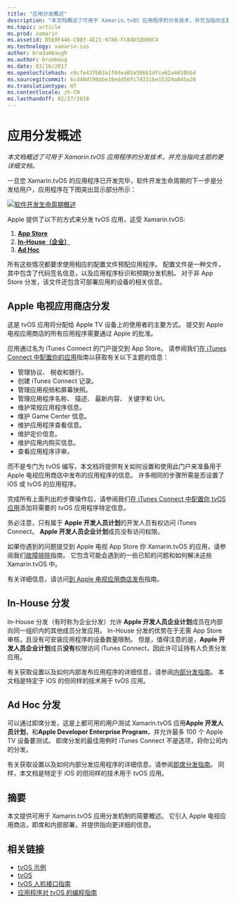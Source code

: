```yaml
---
title: "应用分发概述"
description: "本文档概述了可用于 Xamarin.tvOS 应用程序的分发技术，并充当指向主题的更详细文档。"
ms.topic: article
ms.prod: xamarin
ms.assetid: D5E0F446-C083-4E21-9788-FC84D32D00C4
ms.technology: xamarin-ios
author: bradumbaugh
ms.author: brumbaug
ms.date: 03/16/2017
ms.openlocfilehash: c0cfe437b03a1f0dea05a506b1dfce62a4658bb4
ms.sourcegitcommit: 6cd40d190abe38edd50fc74331be15324a845a28
ms.translationtype: HT
ms.contentlocale: zh-CN
ms.lasthandoff: 02/27/2018
---
```

# <a name="app-distribution-overview"></a>应用分发概述

_本文档概述了可用于 Xamarin.tvOS 应用程序的分发技术，并充当指向主题的更详细文档。_


一旦您 Xamarin.tvOS 的应用程序已开发完毕，软件开发生命周期的下一步是分发给用户，应用程序在下图突出显示部分所示：


[![软件开发生命周期概述](images/publishingdiagram.png)](images/publishingdiagram.png)


Apple 提供了以下的方式来分发 tvOS 应用，这受 Xamarin.tvOS:

1. [**App Store**](#Apple-TV-App-Store-Distribution)
2. [**In-House（企业）**](#In-House-Distribution) 
2. [**Ad Hoc**](#Ad_Hoc_Distribution) 

所有这些情况都要求使用相应的配置文件预配应用程序。 配置文件是一种文件，其中包含了代码签名信息，以及应用程序标识和预期分发机制。 对于非 App Store 分发，该文件还包含可部署应用的设备的相关信息。

<a name="Apple-TV-App-Store-Distribution" />

## <a name="apple-tv-app-store-distribution"></a>Apple 电视应用商店分发

这是 tvOS 应用将分配给 Apple TV 设备上的使用者的主要方式。 提交到 Apple 电视应用商店的所有应用程序需要通过 Apple 的批准。

应用通过名为 iTunes Connect 的门户提交到 App Store。 请参阅我们[在 iTunes Connect 中配置你的应用](~/ios/deploy-test/app-distribution/app-store-distribution/itunesconnect.md)指南以获取有关以下主题的信息：

- 管理协议、 税收和银行。
- 创建 iTunes Connect 记录。
- 管理应用视频和屏幕快照。
- 管理应用程序名称、 描述、 最新内容、 关键字和 Url。
- 维护常规应用程序信息。
- 维护 Game Center 信息。
- 维护应用程序查看信息。
- 维护定价信息。
- 维护应用内购买信息。
- 查看应用程序评审。

而不是专门为 tvOS 编写，本文档将提供有关如何设置和使用此门户来准备用于 Apple 电视应用商店中发布的应用程序的信息。 许多相同的步骤所需是否设置了 iOS 或 tvOS 的应用程序。

完成所有上面列出的步骤操作后，请参阅我们[在 iTunes Connect 中配置你 tvOS 应用](~/ios/tvos/deploy-test/app-distribution/itunes-connect.md)添加将需要的 tvOS 应用程序特定信息。

务必注意，只有属于 **Apple 开发人员计划**的开发人员有权访问 iTunes Connect。 **Apple 开发人员企业计划**成员没有访问权限。

如果你遇到的问题提交到 Apple 电视 App Store 你 Xamarin.tvOS 的应用，请参阅我们[故障排除](~/ios/tvos/troubleshooting.md)指南。 它包含可能会遇到的一些已知的问题和如何解决这些 Xamarin.tvOS 中。

有关详细信息，请访问[到 Apple 电视应用商店发布](~/ios/tvos/deploy-test/app-distribution/app-store-publishing.md)指南。

<a name="In-House-Distribution" />

## <a name="in-house-distribution"></a>In-House 分发

In-House 分发（有时称为企业分发）允许 **Apple 开发人员企业计划**成员在内部向同一组织内的其他成员分发应用。 In-House 分发的优势在于无需 App Store 审核，且没有可安装应用程序的设备数量限制。 但是，值得注意的是，**Apple 开发人员企业计划**成员**没有**权限访问 iTunes Connect，因此许可证持有人负责分发应用。

有关获取设置以及如何内部发布应用程序的详细信息，请参阅[内部分发指南](~/ios/deploy-test/app-distribution/in-house-distribution.md)。 本文档是特定于 iOS 的但同样的技术用于 tvOS 应用。

<a name="Ad-Hoc-Distribution" />

## <a name="ad-hoc-distribution"></a>Ad Hoc 分发

可以通过即席分发，这是上都可用的用户测试 Xamarin.tvOS 应用**Apple 开发人员计划**，和**Apple Developer Enterprise Program**，并允许最多 100 个 Apple TV 设备要测试。 即席分发的最佳用例时 iTunes Connect 不是选项，将你公司内的分发。

有关获取设置以及如何内部分发应用程序的详细信息，请参阅[即席分发指南](~/ios/deploy-test/app-distribution/ad-hoc-distribution.md)。 同样，本文档是特定于 iOS 的但同样的技术用于 tvOS 应用。

<a name="Summary" />

## <a name="summary"></a>摘要

本文提供可用于 Xamarin.tvOS 应用分发机制的简要概述。 它引入 Apple 电视应用商店，即席和内部部署，并提供指向更详细的信息。



## <a name="related-links"></a>相关链接

- [tvOS 示例](https://developer.xamarin.com/samples/tvos/all/)
- [tvOS](https://developer.apple.com/tvos/)
- [tvOS 人机接口指南](https://developer.apple.com/tvos/human-interface-guidelines/)
- [应用程序对 tvOS 的编程指南](https://developer.apple.com/library/prerelease/tvos/documentation/General/Conceptual/AppleTV_PG/)
